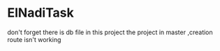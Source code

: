 # ElNadiTask
don't forget there is db file in this project 
the project in master ,creation route isn't working 